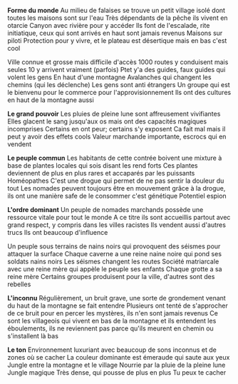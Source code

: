 **Forme du monde**
Au milieu de falaises se trouve un petit village isolé dont toutes les maisons sont sur l'eau 
Très dépendants de la pêche ils vivent en otarcie
Canyon avec rivière pour y accéder
Ils font de l'escalade, rite initiatique, ceux qui sont arrivés en haut sont jamais revenus
Maisons sur piloti
Protection pour y vivre, et le plateau est désertique mais en bas c'est cool

Ville connue et grosse mais difficile d'accès
1000 routes y conduisent mais seules 10 y arrivent vraiment (parfois)
Ptet y'a des guides, faux guides qui volent les gens
En haut d'une montagne
Avalanches qui changent les chemins (qui les déclenche)
Les gens sont anti étrangers
Un groupe qui est le bienvenu pour le commerce pour l'approvisionnement
Ils ont des cultures en haut de la montagne aussi

**Le grand pouvoir**
Les pluies de pleine lune sont affreusement vivifiantes
Elles glacent le sang jusqu'aux os mais ont des capacités magiques incomprises
Certains en ont peur; certains s'y exposent
Ca fait mal mais il peut y avoir des effets cools
Valeur marchande importante, escrocs qui en vendent

**Le peuple commun**
Les habitants de cette contrée boivent une mixture à base de plantes locales qui sois disant les rend forts
Ces plantes deviennent de plus en plus rares et accaparés par les puissants
Homéopathes
C'est une drogue qui permet de ne pas sentir la douleur du tout
Les nomades peuvent toujours être en mouvement grâce à la drogue, ils ont une manière safe de le consommer c'est génétique
Potentiel espion

**L'ordre dominant**
Un peuple de nomades marchands possède une ressource vitale pour tout le monde
A ce titre ils sont accueillis partout avec grand respect, y compris dans les villes racistes
Ils vendent aussi d'autres trucs
Ils ont beaucoup d'influence

Un peuple sous terrains de nains noirs qui provoquent des séismes pour attaquer la surface
Chaque caverne a une reine naine noire qui pond ses soldats nains noirs
Les séismes changent les routes
Société matriarcale avec une reine mère qui appèle le peuple ses enfants
Chaque grotte a sa reine mère
Certains groupes produisent pour la ville, d'autres sont des rebelles

**L'inconnu**
Régulièrement, un bruit grave, une sorte de grondement venant du haut de la montagne se fait entendre
Plusieurs ont tenté de s'approcher de ce bruit pour en percer les mystères, ils n'en sont jamais revenus
Ce sont les villageois qui vivent en bas de la montagne et ils entendent les éboulements, ils ne reviennent pas parce qu'ils meurent en chemin ou s'installent là bas

**Le ton**
Environnement luxuriant avec beaucoup de sons inconnus et de zones où se cacher
La couleur dominante est émeraude qui saute aux yeux
Jungle entre la montagne et le village
Nourrie par la pluie de la pleine lune
Jungle magique
Très dense, qui pousse de plus en plus
Tu peux te cacher




